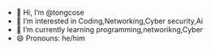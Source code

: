- 👋 Hi, I’m @tongcose
- 👀 I’m interested in Coding,Networking,Cyber security,Ai
- 🌱 I’m currently learning programming,networikng,Cyber
- 😄 Pronouns: he/him


<!---
tongcose/tongcose is a ✨ special ✨ repository because its `README.md` (this file) appears on your GitHub profile.
You can click the Preview link to take a look at your changes.
--->
